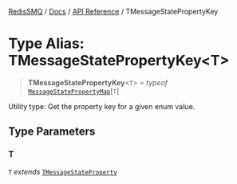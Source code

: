 [RedisSMQ](../../../README.md) / [Docs](../../README.md) / [API Reference](../README.md) / TMessageStatePropertyKey

# Type Alias: TMessageStatePropertyKey\<T\>

> **TMessageStatePropertyKey**\<`T`\> = *typeof* [`MessageStatePropertyMap`](../variables/MessageStatePropertyMap.md)\[`T`\]

Utility type: Get the property key for a given enum value.

## Type Parameters

### T

`T` *extends* [`TMessageStateProperty`](TMessageStateProperty.md)
